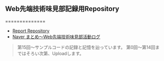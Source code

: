 ## Web先端技術味見部記録用Repository ##
==============
* [Report Repository](http://github.com/sugar861977/ajimibu-report)
* [Naver まとめ〜Web先端技術味見部活動ログ](http://matome.naver.jp/odai/2135853436959554701)
> 第15回〜サンプルコードの記録と記憶を辿っています。
> 第0回〜第14回まではそろい次第、Uploadします。
